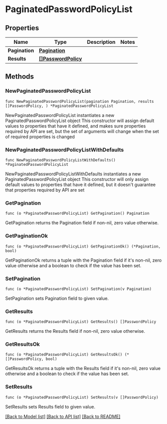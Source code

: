 # PaginatedPasswordPolicyList

## Properties

Name | Type | Description | Notes
------------ | ------------- | ------------- | -------------
**Pagination** | [**Pagination**](Pagination.md) |  | 
**Results** | [**[]PasswordPolicy**](PasswordPolicy.md) |  | 

## Methods

### NewPaginatedPasswordPolicyList

`func NewPaginatedPasswordPolicyList(pagination Pagination, results []PasswordPolicy, ) *PaginatedPasswordPolicyList`

NewPaginatedPasswordPolicyList instantiates a new PaginatedPasswordPolicyList object
This constructor will assign default values to properties that have it defined,
and makes sure properties required by API are set, but the set of arguments
will change when the set of required properties is changed

### NewPaginatedPasswordPolicyListWithDefaults

`func NewPaginatedPasswordPolicyListWithDefaults() *PaginatedPasswordPolicyList`

NewPaginatedPasswordPolicyListWithDefaults instantiates a new PaginatedPasswordPolicyList object
This constructor will only assign default values to properties that have it defined,
but it doesn't guarantee that properties required by API are set

### GetPagination

`func (o *PaginatedPasswordPolicyList) GetPagination() Pagination`

GetPagination returns the Pagination field if non-nil, zero value otherwise.

### GetPaginationOk

`func (o *PaginatedPasswordPolicyList) GetPaginationOk() (*Pagination, bool)`

GetPaginationOk returns a tuple with the Pagination field if it's non-nil, zero value otherwise
and a boolean to check if the value has been set.

### SetPagination

`func (o *PaginatedPasswordPolicyList) SetPagination(v Pagination)`

SetPagination sets Pagination field to given value.


### GetResults

`func (o *PaginatedPasswordPolicyList) GetResults() []PasswordPolicy`

GetResults returns the Results field if non-nil, zero value otherwise.

### GetResultsOk

`func (o *PaginatedPasswordPolicyList) GetResultsOk() (*[]PasswordPolicy, bool)`

GetResultsOk returns a tuple with the Results field if it's non-nil, zero value otherwise
and a boolean to check if the value has been set.

### SetResults

`func (o *PaginatedPasswordPolicyList) SetResults(v []PasswordPolicy)`

SetResults sets Results field to given value.



[[Back to Model list]](../README.md#documentation-for-models) [[Back to API list]](../README.md#documentation-for-api-endpoints) [[Back to README]](../README.md)


